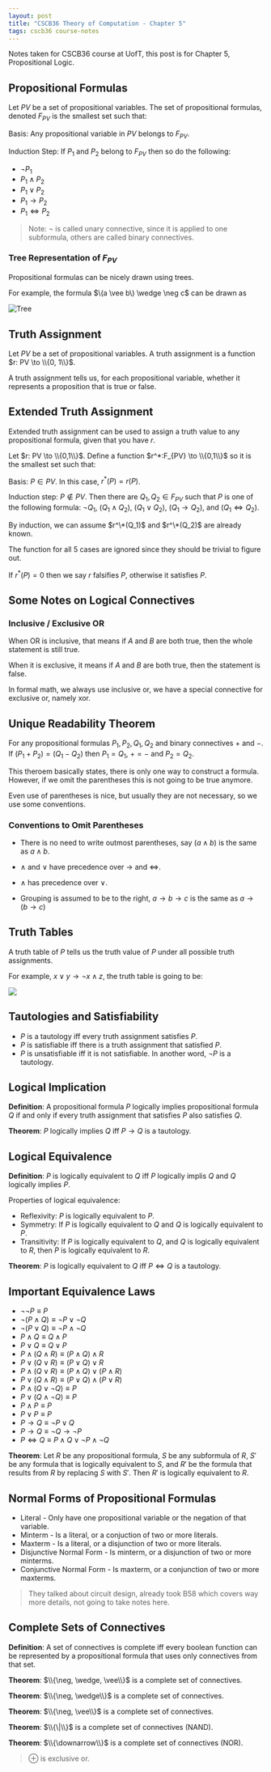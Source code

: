 ```yaml
---
layout: post
title: "CSCB36 Theory of Computation - Chapter 5"
tags: cscb36 course-notes
---
```


Notes taken for CSCB36 course at UofT, this post is for Chapter 5, Propositional Logic.

<!--more-->

## Propositional Formulas

Let $PV$ be a set of propositional variables. The set of propositional formulas, denoted $F_{PV}$ is the smallest set such that:

Basis: Any propositional variable in $PV$ belongs to $F_{PV}$.

Induction Step: If $P_1$ and $P_2$ belong to $F_{PV}$ then so do the following:

* $\neg P_1$
* $P_1 \wedge P_2$
* $P_1 \vee P_2$
* $P_1 \to P_2$
* $P_1 \iff P_2$

> Note: $\neg$ is called unary connective, since it is applied to one subformula, others are called binary connectives.

### Tree Representation of $F_{PV}$

Propositional formulas can be nicely drawn using trees.

For example, the formula $\(a \vee b\) \wedge \neg c$ can be drawn as

![Tree](https://www.evernote.com/l/Aq2DY6PnR7hE5YEXbjpYhMppeUPxTWE4VvQB/image.png)

## Truth Assignment

Let $PV$ be a set of propositional variables. A truth assignment is a function $r: PV \to \\{0, 1\\}$.

A truth assignment tells us, for each propositional variable, whether it represents a proposition that is true or false.

## Extended Truth Assignment

Extended truth assignment can be used to assign a truth value to any propositional formula, given that you have $r$.

Let $r: PV \to \\{0,1\\}$. Define a function $r^*:F_{PV} \to \\{0,1\\}$ so it is the smallest set such that:

Basis: $P \in PV$. In this case, $r^*(P) = r(P)$.

Induction step: $P \notin PV$. Then there are $Q_1, Q_2 \in F_{PV}$ such that $P$ is one of the following formula: $\neg Q_1$, $(Q_1 \wedge Q_2)$, $(Q_1 \vee Q_2)$, $(Q_1 \to Q_2)$, and $(Q_1 \iff Q_2)$.

By induction, we can assume $r^\*(Q_1)$ and $r^\*(Q_2)$ are already known.

The function for all 5 cases are ignored since they should be trivial to figure out.

If $r^*(P) = 0$ then we say $r$ falsifies $P$, otherwise it satisfies $P$.

## Some Notes on Logical Connectives

### Inclusive / Exclusive OR

When OR is inclusive, that means if $A$ and $B$ are both true, then the whole statement is still true.

When it is exclusive, it means if $A$ and $B$ are both true, then the statement is false.

In formal math, we always use inclusive or, we have a special connective for exclusive or, namely xor.

## Unique Readability Theorem

For any propositional formulas $P_1, P_2, Q_1, Q_2$ and binary connectives $+$ and $-$. If $(P_1 + P_2) = (Q_1 - Q_2)$ then $P_1 = Q_1$, $+ = -$ and $P_2 = Q_2$.

This theroem basically states, there is only one way to construct a formula. However, if we omit the parentheses this is not going to be true anymore.

Even use of parentheses is nice, but usually they are not necessary, so we use some conventions.

### Conventions to Omit Parentheses

* There is no need to write outmost parentheses, say $(a \wedge b)$ is the same as $a \wedge b$.

* $\wedge$ and $\vee$ have precedence over $\to$ and $\iff$.

* $\wedge$ has precedence over $\vee$.

* Grouping is assumed to be to the right, $a \to b \to c$ is the same as $a \to (b \to c)$

## Truth Tables

A truth table of $P$ tells us the truth value of $P$ under all possible truth assignments.

For example, $x \vee y \to \neg x \wedge z$, the truth table is going to be:

![](https://www.evernote.com/l/Aq0DNUDHAlpOW5DOxvSrddvXRNa2T8VFCLgB/image.png)

## Tautologies and Satisfiability

* $P$ is a tautology iff every truth assignment satisfies $P$.
* $P$ is satisfiable iff there is a truth assignment that satisfied $P$.
* $P$ is unsatisfiable iff it is not satisfiable. In another word, $\neg P$ is a tautology.

## Logical Implication

**Definition**: A propositional formula $P$ logically implies propositional formula $Q$ if and only if every truth assignment that satisfies $P$ also satisfies $Q$.

**Theorem**: $P$ logically implies $Q$ iff $P \to Q$ is a tautology.

## Logical Equivalence

**Definition**: $P$ is logically equivalent to $Q$ iff $P$ logically implis $Q$ and $Q$ logically implies $P$.

Properties of logical equivalence:

* Reflexivity: $P$ is logically equivalent to $P$.
* Symmetry: If $P$ is logically equivalent to $Q$ and $Q$ is logically equivalent to $P$.
* Transitivity: If $P$ is logically equivalent to $Q$, and $Q$ is logically equivalent to $R$, then $P$ is logically equivalent to $R$.

**Theorem**: $P$ is logically equivalent to $Q$ iff $P \iff Q$ is a tautology.

## Important Equivalence Laws

* $\neg \neg P \equiv P$
* $\neg (P \wedge Q) \equiv \neg P \vee \neg Q$
* $\neg (P \vee Q) \equiv \neg P \wedge \neg Q$
* $P \wedge Q \equiv Q \wedge P$
* $P \vee Q \equiv Q \vee P$
* $P \wedge (Q \wedge R) \equiv (P \wedge Q) \wedge R$
* $P \vee (Q \vee R) \equiv (P \vee Q) \vee R$
* $P \wedge (Q \vee R) \equiv (P \wedge Q) \vee (P \wedge R)$
* $P \vee (Q \wedge R) \equiv (P \vee Q) \wedge (P \vee R)$
* $P \wedge (Q \vee \neg Q) \equiv P$
* $P \vee (Q \wedge \neg Q) \equiv P$
* $P \wedge P \equiv P$
* $P \vee P \equiv P$
* $P \to Q \equiv \neg P \vee Q$
* $P \to Q \equiv \neg Q \to \neg P$
* $P \iff Q \equiv P \wedge Q \vee \neg P \wedge \neg Q$

**Theorem**: Let $R$ be any propositional formula, $S$ be any subformula of $R$, $S'$ be any formula that is logically equivalent to $S$, and $R'$ be the formula that results from $R$ by replacing $S$ with $S'$. Then $R'$ is logically equivalent to $R$.

## Normal Forms of Propositional Formulas

* Literal - Only have one propositional variable or the negation of that variable.
* Minterm - Is a literal, or a conjuction of two or more literals.
* Maxterm - Is a literal, or a disjunction of two or more literals.
* Disjunctive Normal Form - Is minterm, or a disjunction of two or more minterms.
* Conjunctive Normal Form - Is maxterm, or a conjunction of two or more maxterms.

> They talked about circuit design, already took B58 which covers way more details, not going to take notes here.

## Complete Sets of Connectives

**Definition**: A set of connectives is complete iff every boolean function can be represented by a propositional formula that uses only connectives from that set.

**Theorem**: $\\{\neg, \wedge, \vee\\}$ is a complete set of connectives.

**Theorem**: $\\{\neg, \wedge\\}$ is a complete set of connectives.

**Theorem**: $\\{\neg, \vee\\}$ is a complete set of connectives.

**Theorem**: $\\{\|\\}$ is a complete set of connectives (NAND).

**Theorem**: $\\{\downarrow\\}$ is a complete set of connectives (NOR).

> $\oplus$ is exclusive or.